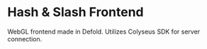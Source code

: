 # Hash & Slash Frontend

WebGL frontend made in Defold. Utilizes Colyseus SDK for server connection.
